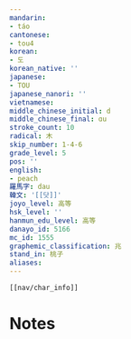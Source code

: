 ```yaml
---
mandarin:
- táo
cantonese:
- tou4
korean:
- 도
korean_native: ''
japanese:
- TOU
japanese_nanori: ''
vietnamese:
middle_chinese_initial: d
middle_chinese_final: ɑu
stroke_count: 10
radical: 木
skip_number: 1-4-6
grade_level: 5
pos: ''
english:
- peach
羅馬字: dau
韓文: '[[닷]]'
joyo_level: 高等
hsk_level: ''
hanmun_edu_level: 高等
danayo_id: 5166
mc_id: 1555
graphemic_classification: 兆
stand_in: 桃子
aliases:
---
```

```meta-bind-embed
[[nav/char_info]]
```

# Notes
